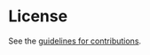 # License

See the
[guidelines for contributions](https://github.com/tplooker/draft-looker-cwt-cose-headers/blob/main/CONTRIBUTING.md).
